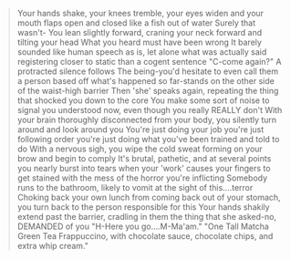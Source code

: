 >Your hands shake, your knees tremble, your eyes widen and your mouth flaps open and closed like a fish out of water
>Surely that wasn't-
>You lean slightly forward, craning your neck forward and tilting your head
>What you heard must have been wrong
>It barely sounded like human speech as is, let alone what was actually said registering closer to static than a cogent sentence
"C-come again?"
>A protracted silence follows
>The being-you'd hesitate to even call them a person based off what's happened so far-stands on the other side of the waist-high barrier
>Then 'she' speaks again, repeating the thing that shocked you down to the core
>You make some sort of noise to signal you understood now, even though you really REALLY don't
>With your brain thoroughly disconnected from your body, you silently turn around and look around you
>You're just doing your job
>you're just following order
>you're just doing what you've been trained and told to do
>With a nervous sigh, you wipe the cold sweat forming on your brow and begin to comply
>It's brutal, pathetic, and at several points you nearly burst into tears when your 'work' causes your fingers to get stained with the mess of the horror you're inflicting
>Somebody runs to the bathroom, likely to vomit at the sight of this....terror
>Choking back your own lunch from coming back out of your stomach, you turn back to the person responsible for this
>Your hands shakily extend past the barrier, cradling in them the thing that she asked-no, DEMANDED of you
>"H-Here you go....M-Ma'am."
>"One Tall Matcha Green Tea Frappuccino, with chocolate sauce, chocolate chips, and extra whip cream."